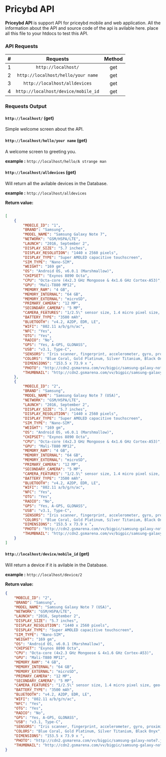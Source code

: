# Pricybd API

**Priceybd API** is support API for priceybd mobile and web application.
All the information about the API and source code of the api is avilable here.
place all this file to your htdocs to test this API.



### API Requests
 
| # | Requests | Method |
| :---: | :----------: | :--------: |
| 1 | `http://localhost/` | get |
| 2 | `http://localhost/hello/your name` | get |
| 3 | `http://localhost/alldevices` | get|
| 4 | `http://localhost/device/mobile_id` | get |


 
 
 
### Requests Output
 
#### `http://localhost/` (get)
 
Simple welcome screen about the API.


 
#### `http://localhost/hello/your name` (get)
A welcome screen to greeting you.

**example :** `http://localhost/hello/A strange man`


#### `http://localhost/alldevices` (get)
Will return all the avilable devices in the Database.

**example :** `http://localhost/alldevices`

**Return value:**

```json

[
    {
        "MOBILE_ID": "1",
        "BRAND": "Samsung",
        "MODEL_NAME": "Samsung Galaxy Note 7",
        "NETWORK": "GSM/HSPA/LTE",
        "LAUNCH": "2016, September 2",
        "DISPLAY_SIZE": "5.7 inches",
        "DISPLAY_RESOLUTION": "1440 x 2560 pixels",
        "DISPLAY_TYPE": "Super AMOLED capacitive touchscreen",
        "SIM_TYPE": "Nano-SIM",
        "WEIGHT": "169 gm",
        "OS": "Android OS, v6.0.1 (Marshmallow)",
        "CHIPSET": "Exynos 8890 Octa",
        "CPU": "Octa-core (4x2.3 GHz Mongoose & 4x1.6 GHz Cortex-A53)",
        "GPU": "Mali-T880 MP12",
        "MEMORY_RAM": "4 GB",
        "MEMORY_INTERNAL": "64 GB",
        "MEMORY_EXTERNAL": "microSD",
        "PRIMARY_CAMERA": "12 MP",
        "SECONDARY_CAMERA": "5 MP",
        "CAMERA_FEATURES": "1/2.5\" sensor size, 1.4 micro pixel size, geo-tagging, simultaneous 4K video and 9MP image recording, touch focus, face/smile detection, Auto HDR, panorama",
        "BATTERY_TYPE": "3500 mAh",
        "BLUETOOTH": "v4.2, A2DP, EDR, LE",
        "WIFI": "802.11 a/b/g/n/ac",
        "NFC": "Yes",
        "OTG": "Yes",
        "RADIO": "No",
        "GPS": "Yes, A-GPS, GLONASS",
        "USB": "v3.1, Type-C",
        "SENSORS": "Iris scanner, fingerprint, accelerometer, gyro, proximity, compass, barometer, heart rate, SpO2",
        "COLORS": "Blue Coral, Gold Platinum, Silver Titanium, Black Onyx",
        "DIMENSIONS": "153.5 x 73.9 x ",
        "PHOTO": "http://cdn2.gsmarena.com/vv/bigpic/samsung-galaxy-note7.jpg",
        "THUMBNAIL": "http://cdn2.gsmarena.com/vv/bigpic/samsung-galaxy-note7.jpg"
    },
    {
        "MOBILE_ID": "2",
        "BRAND": "Samsung",
        "MODEL_NAME": "Samsung Galaxy Note 7 (USA)",
        "NETWORK": "GSM/HSPA/LTE",
        "LAUNCH": "2016, September 2",
        "DISPLAY_SIZE": "5.7 inches",
        "DISPLAY_RESOLUTION": "1440 x 2560 pixels",
        "DISPLAY_TYPE": "Super AMOLED capacitive touchscreen",
        "SIM_TYPE": "Nano-SIM",
        "WEIGHT": "169 gm",
        "OS": "Android OS, v6.0.1 (Marshmallow)",
        "CHIPSET": "Exynos 8890 Octa",
        "CPU": "Octa-core (4x2.3 GHz Mongoose & 4x1.6 GHz Cortex-A53)",
        "GPU": "Mali-T880 MP12",
        "MEMORY_RAM": "4 GB",
        "MEMORY_INTERNAL": "64 GB",
        "MEMORY_EXTERNAL": "microSD",
        "PRIMARY_CAMERA": "12 MP",
        "SECONDARY_CAMERA": "5 MP",
        "CAMERA_FEATURES": "1/2.5\" sensor size, 1.4 micro pixel size, geo-tagging, simultaneous 4K video and 9MP image recording, touch focus, face/smile detection, Auto HDR, panorama",
        "BATTERY_TYPE": "3500 mAh",
        "BLUETOOTH": "v4.2, A2DP, EDR, LE",
        "WIFI": "802.11 a/b/g/n/ac",
        "NFC": "Yes",
        "OTG": "Yes",
        "RADIO": "No",
        "GPS": "Yes, A-GPS, GLONASS",
        "USB": "v3.1, Type-C",
        "SENSORS": "Iris scanner, fingerprint, accelerometer, gyro, proximity, compass, barometer, heart rate, SpO2",
        "COLORS": "Blue Coral, Gold Platinum, Silver Titanium, Black Onyx",
        "DIMENSIONS": "153.5 x 73.9 x ",
        "PHOTO": "http://cdn2.gsmarena.com/vv/bigpic/samsung-galaxy-note7.jpg",
        "THUMBNAIL": "http://cdn2.gsmarena.com/vv/bigpic/samsung-galaxy-note7.jpg"
    }
]

```


#### `http://localhost/device/mobile_id` (get)
Will return a device if it is avilable in the Database.

**example :** `http://localhost/device/2`

**Return value:**


```json
{
    "MOBILE_ID": "2",
    "BRAND": "Samsung",
    "MODEL_NAME": "Samsung Galaxy Note 7 (USA)",
    "NETWORK": "GSM/HSPA/LTE",
    "LAUNCH": "2016, September 2",
    "DISPLAY_SIZE": "5.7 inches",
    "DISPLAY_RESOLUTION": "1440 x 2560 pixels",
    "DISPLAY_TYPE": "Super AMOLED capacitive touchscreen",
    "SIM_TYPE": "Nano-SIM",
    "WEIGHT": "169 gm",
    "OS": "Android OS, v6.0.1 (Marshmallow)",
    "CHIPSET": "Exynos 8890 Octa",
    "CPU": "Octa-core (4x2.3 GHz Mongoose & 4x1.6 GHz Cortex-A53)",
    "GPU": "Mali-T880 MP12",
    "MEMORY_RAM": "4 GB",
    "MEMORY_INTERNAL": "64 GB",
    "MEMORY_EXTERNAL": "microSD",
    "PRIMARY_CAMERA": "12 MP",
    "SECONDARY_CAMERA": "5 MP",
    "CAMERA_FEATURES": "1/2.5\" sensor size, 1.4 micro pixel size, geo-tagging, simultaneous 4K video and 9MP image recording, touch focus, face/smile detection, Auto HDR, panorama",
    "BATTERY_TYPE": "3500 mAh",
    "BLUETOOTH": "v4.2, A2DP, EDR, LE",
    "WIFI": "802.11 a/b/g/n/ac",
    "NFC": "Yes",
    "OTG": "Yes",
    "RADIO": "No",
    "GPS": "Yes, A-GPS, GLONASS",
    "USB": "v3.1, Type-C",
    "SENSORS": "Iris scanner, fingerprint, accelerometer, gyro, proximity, compass, barometer, heart rate, SpO2",
    "COLORS": "Blue Coral, Gold Platinum, Silver Titanium, Black Onyx",
    "DIMENSIONS": "153.5 x 73.9 x ",
    "PHOTO": "http://cdn2.gsmarena.com/vv/bigpic/samsung-galaxy-note7.jpg",
    "THUMBNAIL": "http://cdn2.gsmarena.com/vv/bigpic/samsung-galaxy-note7.jpg"
}

```


  
 
 
